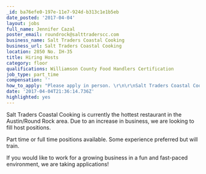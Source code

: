 ```yaml
---
_id: ba76efe0-197e-11e7-924d-b313c1e1b5eb
date_posted: '2017-04-04'
layout: jobs
full_name: Jennifer Cazal
poster_email: roundrock@salttraderscc.com
business_name: Salt Traders Coastal Cooking
business_url: Salt Traders Coastal Cooking
location: 2850 No. IH-35
title: Hiring Hosts
category: floor
qualifications: Williamson County Food Handlers Certification
job_type: part_time
compensation: ''
how_to_apply: "Please apply in person. \r\n\r\nSalt Traders Coastal Cooking\r\n2850 North IH-35 \r\nRound Rock, TX 78681"
date: '2017-04-04T21:36:14.736Z'
highlighted: yes
---
```

Salt Traders Coastal Cooking is currently the hottest restaurant in the Austin/Round Rock area. Due to an increase in business, we are looking to fill host positions. 

Part time or full time positions available. Some experience preferred but will train.

If you would like to work for a growing business in a fun and fast-paced environment, we are taking applications!
